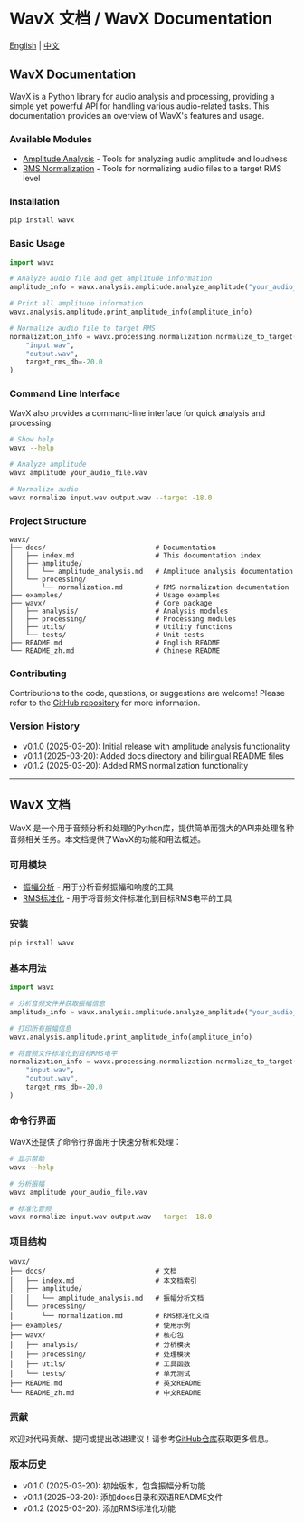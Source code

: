 # WavX 文档 / WavX Documentation

[English](#wavx-documentation) | [中文](#wavx-文档)

## WavX Documentation

WavX is a Python library for audio analysis and processing, providing a simple yet powerful API for handling various audio-related tasks. This documentation provides an overview of WavX's features and usage.

### Available Modules

- [Amplitude Analysis](./amplitude/amplitude_analysis.md) - Tools for analyzing audio amplitude and loudness
- [RMS Normalization](./processing/normalization.md) - Tools for normalizing audio files to a target RMS level

### Installation

```bash
pip install wavx
```

### Basic Usage

```python
import wavx

# Analyze audio file and get amplitude information
amplitude_info = wavx.analysis.amplitude.analyze_amplitude("your_audio_file.wav")

# Print all amplitude information
wavx.analysis.amplitude.print_amplitude_info(amplitude_info)

# Normalize audio file to target RMS
normalization_info = wavx.processing.normalization.normalize_to_target(
    "input.wav",
    "output.wav",
    target_rms_db=-20.0
)
```

### Command Line Interface

WavX also provides a command-line interface for quick analysis and processing:

```bash
# Show help
wavx --help

# Analyze amplitude
wavx amplitude your_audio_file.wav

# Normalize audio
wavx normalize input.wav output.wav --target -18.0
```

### Project Structure

```
wavx/
├── docs/                           # Documentation
│   ├── index.md                    # This documentation index
│   ├── amplitude/
│   │   └── amplitude_analysis.md   # Amplitude analysis documentation
│   └── processing/
│       └── normalization.md        # RMS normalization documentation
├── examples/                       # Usage examples 
├── wavx/                           # Core package
│   ├── analysis/                   # Analysis modules
│   ├── processing/                 # Processing modules
│   ├── utils/                      # Utility functions
│   └── tests/                      # Unit tests
├── README.md                       # English README
└── README_zh.md                    # Chinese README
```

### Contributing

Contributions to the code, questions, or suggestions are welcome! Please refer to the [GitHub repository](https://github.com/yourusername/wavx) for more information.

### Version History

- v0.1.0 (2025-03-20): Initial release with amplitude analysis functionality
- v0.1.1 (2025-03-20): Added docs directory and bilingual README files
- v0.1.2 (2025-03-20): Added RMS normalization functionality

---

## WavX 文档

WavX 是一个用于音频分析和处理的Python库，提供简单而强大的API来处理各种音频相关任务。本文档提供了WavX的功能和用法概述。

### 可用模块

- [振幅分析](./amplitude/amplitude_analysis.md) - 用于分析音频振幅和响度的工具
- [RMS标准化](./processing/normalization.md) - 用于将音频文件标准化到目标RMS电平的工具

### 安装

```bash
pip install wavx
```

### 基本用法

```python
import wavx

# 分析音频文件并获取振幅信息
amplitude_info = wavx.analysis.amplitude.analyze_amplitude("your_audio_file.wav")

# 打印所有振幅信息
wavx.analysis.amplitude.print_amplitude_info(amplitude_info)

# 将音频文件标准化到目标RMS电平
normalization_info = wavx.processing.normalization.normalize_to_target(
    "input.wav",
    "output.wav",
    target_rms_db=-20.0
)
```

### 命令行界面

WavX还提供了命令行界面用于快速分析和处理：

```bash
# 显示帮助
wavx --help

# 分析振幅
wavx amplitude your_audio_file.wav

# 标准化音频
wavx normalize input.wav output.wav --target -18.0
```

### 项目结构

```
wavx/
├── docs/                           # 文档
│   ├── index.md                    # 本文档索引
│   ├── amplitude/
│   │   └── amplitude_analysis.md   # 振幅分析文档
│   └── processing/
│       └── normalization.md        # RMS标准化文档
├── examples/                       # 使用示例
├── wavx/                           # 核心包
│   ├── analysis/                   # 分析模块
│   ├── processing/                 # 处理模块
│   ├── utils/                      # 工具函数
│   └── tests/                      # 单元测试
├── README.md                       # 英文README
└── README_zh.md                    # 中文README
```

### 贡献

欢迎对代码贡献、提问或提出改进建议！请参考[GitHub仓库](https://github.com/yourusername/wavx)获取更多信息。

### 版本历史

- v0.1.0 (2025-03-20): 初始版本，包含振幅分析功能
- v0.1.1 (2025-03-20): 添加docs目录和双语README文件
- v0.1.2 (2025-03-20): 添加RMS标准化功能